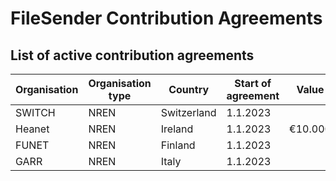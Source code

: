 FileSender Contribution Agreements
==================================

## List of active contribution agreements
|Organisation|Organisation type | Country|Start of agreement|Value|
|---|---|---|---|---|
| SWITCH | NREN | Switzerland | 1.1.2023 | |
| Heanet| NREN | Ireland | 1.1.2023 | €10.000 |
| FUNET | NREN | Finland | 1.1.2023 | |
| GARR| NREN | Italy | 1.1.2023 ||



